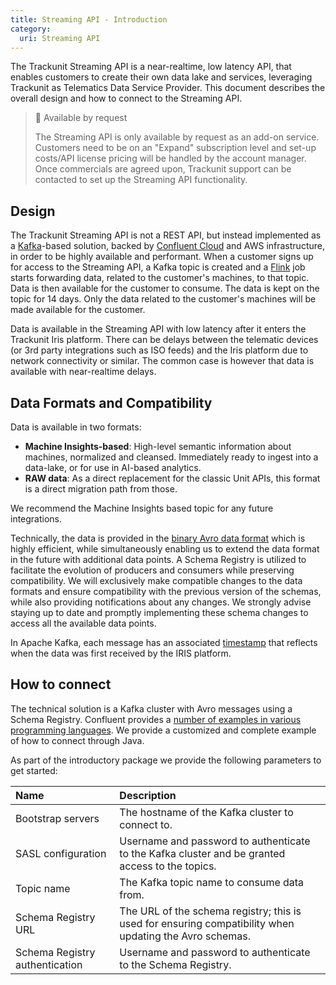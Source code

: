 ```yaml
---
title: Streaming API - Introduction
category:
  uri: Streaming API
---
```

The Trackunit Streaming API is a near-realtime, low latency API, that enables customers to create their own data lake and services, leveraging Trackunit as Telematics Data Service Provider. This document describes the overall design and how to connect to the Streaming API.

> 📘 Available by request
>
> The Streaming API is only available by request as an add-on service. Customers need to be on an "Expand" subscription level and set-up costs/API license pricing will be handled by the account manager. Once commercials are agreed upon, Trackunit support can be contacted to set up the Streaming API functionality.

## Design

The Trackunit Streaming API is not a REST API, but instead implemented as a [Kafka](https://kafka.apache.org/)-based solution, backed by [Confluent Cloud](https://confluent.cloud/) and AWS infrastructure, in order to be highly available and performant. When a customer signs up for access to the Streaming API, a Kafka topic is created and a [Flink](https://flink.apache.org/) job starts forwarding data, related to the customer's machines, to that topic. Data is then available for the customer to consume. The data is kept on the topic for 14 days.
Only the data related to the customer's machines will be made available for the customer.

Data is available in the Streaming API with low latency after it enters the Trackunit Iris platform. There can be delays between the telematic devices (or 3rd party integrations such as ISO feeds) and the Iris platform due to network connectivity or similar. The common case is however that data is available with near-realtime delays.

## Data Formats and Compatibility

Data is available in two formats:

- **Machine Insights-based**: High-level semantic information about machines, normalized and cleansed. Immediately ready to ingest into a data-lake, or for use in AI-based analytics.
- **RAW data**: As a direct replacement for the classic Unit APIs, this format is a direct migration path from those.

We recommend the Machine Insights based topic for any future integrations.

Technically, the data is provided in the [binary Avro data format](http://avro.apache.org/) which is highly efficient, while simultaneously enabling us to extend the data format in the future with additional data points. A Schema Registry is utilized to facilitate the evolution of producers and consumers while preserving compatibility. We will exclusively make compatible changes to the data formats and ensure compatibility with the previous version of the schemas, while also providing notifications about any changes. We strongly advise staying up to date and promptly implementing these schema changes to access all the available data points.

In Apache Kafka, each message has an associated [timestamp](https://kafka.apache.org/documentation/#intro_concepts_and_terms) that reflects when the data was first received by the IRIS platform.

## How to connect

The technical solution is a Kafka cluster with Avro messages using a Schema Registry. Confluent provides a [number of examples in various programming languages](https://github.com/confluentinc/examples/tree/7.4.0-post/clients/cloud#with-schema-registry). We provide a customized and complete example of how to connect through Java.

As part of the introductory package we provide the following parameters to get started:

| Name                           | Description                                                                                             |
|:-------------------------------|:--------------------------------------------------------------------------------------------------------|
| Bootstrap servers              | The hostname of the Kafka cluster to connect to.                                                        |
| SASL configuration             | Username and password to authenticate to the Kafka cluster and be granted access to the topics.         |
| Topic name                     | The Kafka topic name to consume data from.                                                              |
| Schema Registry URL            | The URL of the schema registry; this is used for ensuring compatibility when updating the Avro schemas. |
| Schema Registry authentication | Username and password to authenticate to the Schema Registry.                                           |
